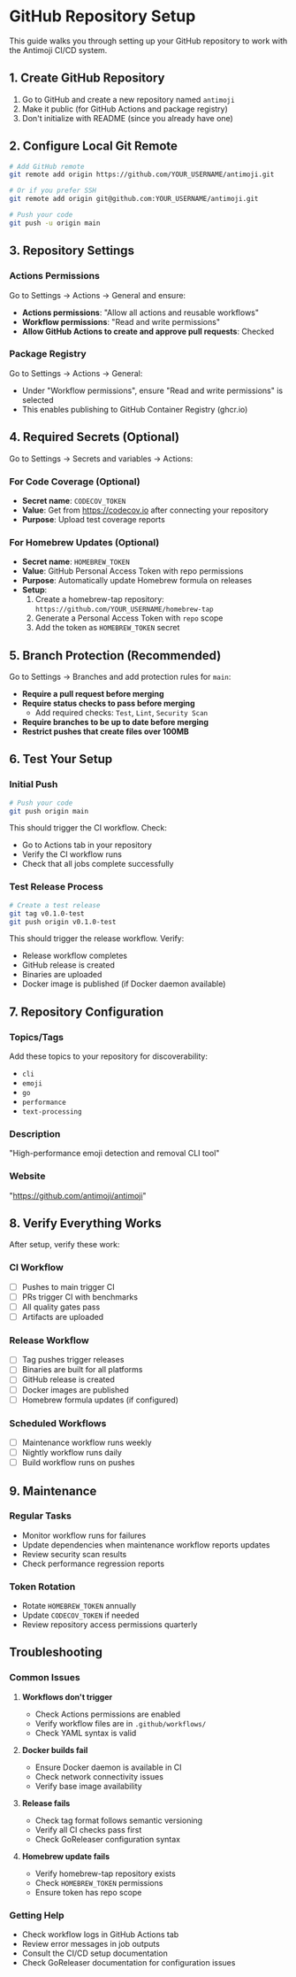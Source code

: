 # GitHub Repository Setup

This guide walks you through setting up your GitHub repository to work with the Antimoji CI/CD system.

## 1. Create GitHub Repository

1. Go to GitHub and create a new repository named `antimoji`
2. Make it public (for GitHub Actions and package registry)
3. Don't initialize with README (since you already have one)

## 2. Configure Local Git Remote

```bash
# Add GitHub remote
git remote add origin https://github.com/YOUR_USERNAME/antimoji.git

# Or if you prefer SSH
git remote add origin git@github.com:YOUR_USERNAME/antimoji.git

# Push your code
git push -u origin main
```

## 3. Repository Settings

### Actions Permissions
Go to Settings → Actions → General and ensure:
- **Actions permissions**: "Allow all actions and reusable workflows"
- **Workflow permissions**: "Read and write permissions"
- **Allow GitHub Actions to create and approve pull requests**: Checked

### Package Registry
Go to Settings → Actions → General:
- Under "Workflow permissions", ensure "Read and write permissions" is selected
- This enables publishing to GitHub Container Registry (ghcr.io)

## 4. Required Secrets (Optional)

Go to Settings → Secrets and variables → Actions:

### For Code Coverage (Optional)
- **Secret name**: `CODECOV_TOKEN`
- **Value**: Get from https://codecov.io after connecting your repository
- **Purpose**: Upload test coverage reports

### For Homebrew Updates (Optional)
- **Secret name**: `HOMEBREW_TOKEN`
- **Value**: GitHub Personal Access Token with repo permissions
- **Purpose**: Automatically update Homebrew formula on releases
- **Setup**:
  1. Create a homebrew-tap repository: `https://github.com/YOUR_USERNAME/homebrew-tap`
  2. Generate a Personal Access Token with `repo` scope
  3. Add the token as `HOMEBREW_TOKEN` secret

## 5. Branch Protection (Recommended)

Go to Settings → Branches and add protection rules for `main`:

- **Require a pull request before merging**
- **Require status checks to pass before merging**
  - Add required checks: `Test`, `Lint`, `Security Scan`
- **Require branches to be up to date before merging**
- **Restrict pushes that create files over 100MB**

## 6. Test Your Setup

### Initial Push
```bash
# Push your code
git push origin main
```

This should trigger the CI workflow. Check:
- Go to Actions tab in your repository
- Verify the CI workflow runs
- Check that all jobs complete successfully

### Test Release Process
```bash
# Create a test release
git tag v0.1.0-test
git push origin v0.1.0-test
```

This should trigger the release workflow. Verify:
- Release workflow completes
- GitHub release is created
- Binaries are uploaded
- Docker image is published (if Docker daemon available)

## 7. Repository Configuration

### Topics/Tags
Add these topics to your repository for discoverability:
- `cli`
- `emoji`
- `go`
- `performance`
- `text-processing`

### Description
"High-performance emoji detection and removal CLI tool"

### Website
"https://github.com/antimoji/antimoji"

## 8. Verify Everything Works

After setup, verify these work:

### CI Workflow
- [ ] Pushes to main trigger CI
- [ ] PRs trigger CI with benchmarks
- [ ] All quality gates pass
- [ ] Artifacts are uploaded

### Release Workflow  
- [ ] Tag pushes trigger releases
- [ ] Binaries are built for all platforms
- [ ] GitHub release is created
- [ ] Docker images are published
- [ ] Homebrew formula updates (if configured)

### Scheduled Workflows
- [ ] Maintenance workflow runs weekly
- [ ] Nightly workflow runs daily
- [ ] Build workflow runs on pushes

## 9. Maintenance

### Regular Tasks
- Monitor workflow runs for failures
- Update dependencies when maintenance workflow reports updates
- Review security scan results
- Check performance regression reports

### Token Rotation
- Rotate `HOMEBREW_TOKEN` annually
- Update `CODECOV_TOKEN` if needed
- Review repository access permissions quarterly

## Troubleshooting

### Common Issues

1. **Workflows don't trigger**
   - Check Actions permissions are enabled
   - Verify workflow files are in `.github/workflows/`
   - Check YAML syntax is valid

2. **Docker builds fail**
   - Ensure Docker daemon is available in CI
   - Check network connectivity issues
   - Verify base image availability

3. **Release fails**
   - Check tag format follows semantic versioning
   - Verify all CI checks pass first
   - Check GoReleaser configuration syntax

4. **Homebrew update fails**
   - Verify homebrew-tap repository exists
   - Check `HOMEBREW_TOKEN` permissions
   - Ensure token has repo scope

### Getting Help
- Check workflow logs in GitHub Actions tab
- Review error messages in job outputs
- Consult the CI/CD setup documentation
- Check GoReleaser documentation for configuration issues
